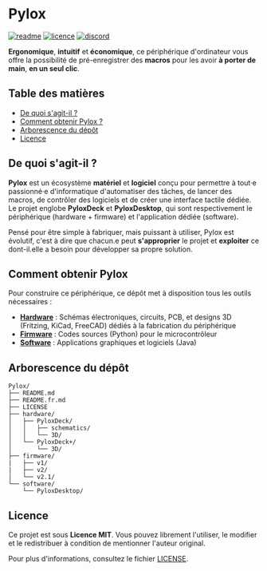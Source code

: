 # Pylox

[![readme](https://img.shields.io/badge/lang-en-red.svg)](README.md)
[![licence](https://img.shields.io/badge/licence-MIT-yellow.svg)](LICENSE)
[![discord](https://img.shields.io/badge/Discord-7289DA.svg)](https://discord.gg/qaSjwkR7MU)

**Ergonomique**, **intuitif** et **économique**, ce périphérique d'ordinateur vous offre la possibilité de pré-enregistrer des **macros** pour les avoir **à porter de main**, **en un seul clic**.

## Table des matières

- [De quoi s'agit-il ?](#de-quoi-sagit-il-)
- [Comment obtenir Pylox ?](#comment-obtenir-pylox)
- [Arborescence du dépôt](#arborescence-du-dépôt)
- [Licence](#licence)

## De quoi s'agit-il ?

**Pylox** est un écosystème **matériel** et **logiciel** conçu pour permettre à tout·e passionné·e d'informatique d'automatiser des tâches, de lancer des macros, de contrôler des logiciels et de créer une interface tactile dédiée. Le projet englobe **PyloxDeck** et **PyloxDesktop**, qui sont respectivement le périphérique (hardware + firmware) et l'application dédiée (software).

Pensé pour être simple à fabriquer, mais puissant à utiliser, Pylox est évolutif, c'est à dire que chacun.e peut **s'approprier** le projet et **exploiter** ce dont-il.elle a besoin pour développer sa propre solution.

## Comment obtenir Pylox

Pour construire ce périphérique, ce dépôt met à disposition tous les outils nécessaires :

- [**Hardware**](/hardware/) : Schémas électroniques, circuits, PCB, et designs 3D (Fritzing, KiCad, FreeCAD) dédiés à la fabrication du périphérique
- [**Firmware**](/firmware/) : Codes sources (Python) pour le microcontrôleur
- [**Software**](/software/) : Applications graphiques et logiciels (Java)

## Arborescence du dépôt

```plaintext
Pylox/
├── README.md
├── README.fr.md
├── LICENSE
├── hardware/
│   ├── PyloxDeck/
│   │   ├── schematics/
│   │   └── 3D/
│   └── PyloxDeck+/
│       └── 3D/
├── firmware/
|   ├── v1/
|   ├── v2/
│   └── v2.1/
└── software/
    └── PyloxDesktop/
```

## Licence

Ce projet est sous **Licence MIT**. Vous pouvez librement l'utiliser, le modifier et le redistribuer à condition de mentionner l'auteur original.

Pour plus d'informations, consultez le fichier [LICENSE](./LICENSE).
